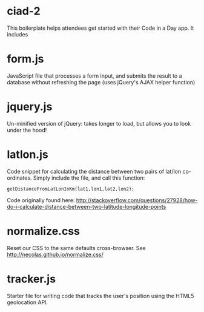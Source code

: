 ciad-2
======

This boilerplate helps attendees get started with their Code in a Day app. It includes

# form.js

JavaScript file that processes a form input, and submits the result to a database without refreshing the page (uses jQuery's AJAX helper function)

# jquery.js

Un-minified version of jQuery: takes longer to load, but allows you to look under the hood!

# latlon.js

Code snippet for calculating the distance between two pairs of lat/lon co-ordinates. Simply include the file, and call this function: 

	getDistanceFromLatLonInKm(lat1,lon1,lat2,lon2);

Code originally found here: <http://stackoverflow.com/questions/27928/how-do-i-calculate-distance-between-two-latitude-longitude-points>

# normalize.css

Reset our CSS to the same defaults cross-browser. See <http://necolas.github.io/normalize.css/>

# tracker.js

Starter file for writing code that tracks the user's position using the HTML5 geolocation API.